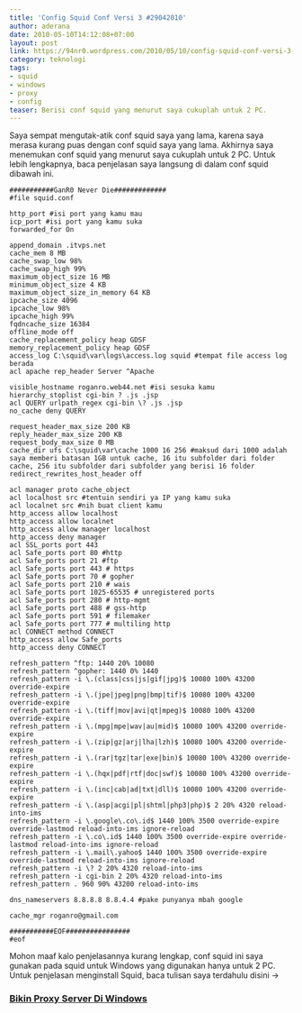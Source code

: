 ```yaml
---
title: 'Config Squid Conf Versi 3 #29042010'
author: aderana
date: 2010-05-10T14:12:08+07:00
layout: post
link: https://94nr0.wordpress.com/2010/05/10/config-squid-conf-versi-3-29042010/
category: teknologi
tags:
- squid
- windows
- proxy
- config
teaser: Berisi conf squid yang menurut saya cukuplah untuk 2 PC.
---
```


Saya sempat mengutak-atik conf squid saya yang lama, karena saya merasa kurang puas dengan conf squid saya yang lama. Akhirnya saya menemukan conf squid yang menurut saya cukuplah untuk 2 PC. Untuk lebih lengkapnya, baca penjelasan saya langsung di dalam conf squid dibawah ini.

```
###########GanR0 Never Die#############
#file squid.conf

http_port #isi port yang kamu mau
icp_port #isi port yang kamu suka
forwarded_for On

append_domain .itvps.net
cache_mem 8 MB
cache_swap_low 98%
cache_swap_high 99%
maximum_object_size 16 MB
minimum_object_size 4 KB
maximum_object_size_in_memory 64 KB
ipcache_size 4096
ipcache_low 98%
ipcache_high 99%
fqdncache_size 16384
offline_mode off
cache_replacement_policy heap GDSF
memory_replacement_policy heap GDSF
access_log C:\squid\var\logs\access.log squid #tempat file access log berada
acl apache rep_header Server ^Apache

visible_hostname roganro.web44.net #isi sesuka kamu
hierarchy_stoplist cgi-bin ? .js .jsp
acl QUERY urlpath_regex cgi-bin \? .js .jsp
no_cache deny QUERY

request_header_max_size 200 KB
reply_header_max_size 200 KB
request_body_max_size 0 MB
cache_dir ufs C:\squid\var\cache 1000 16 256 #maksud dari 1000 adalah saya memberi batasan 1GB untuk cache, 16 itu subfolder dari folder cache, 256 itu subfolder dari subfolder yang berisi 16 folder
redirect_rewrites_host_header off

acl manager proto cache_object
acl localhost src #tentuin sendiri ya IP yang kamu suka
acl localnet src #nih buat client kamu
http_access allow localhost
http_access allow localnet
http_access allow manager localhost
http_access deny manager
acl SSL_ports port 443
acl Safe_ports port 80 #http
acl Safe_ports port 21 #ftp
acl Safe_ports port 443 # https
acl Safe_ports port 70 # gopher
acl Safe_ports port 210 # wais
acl Safe_ports port 1025-65535 # unregistered ports
acl Safe_ports port 280 # http-mgmt
acl Safe_ports port 488 # gss-http
acl Safe_ports port 591 # filemaker
acl Safe_ports port 777 # multiling http
acl CONNECT method CONNECT
http_access allow Safe_ports
http_access deny CONNECT

refresh_pattern ^ftp: 1440 20% 10080
refresh_pattern ^gopher: 1440 0% 1440
refresh_pattern -i \.(class|css|js|gif|jpg)$ 10080 100% 43200 override-expire
refresh_pattern -i \.(jpe|jpeg|png|bmp|tif)$ 10080 100% 43200 override-expire
refresh_pattern -i \.(tiff|mov|avi|qt|mpeg)$ 10080 100% 43200 override-expire
refresh_pattern -i \.(mpg|mpe|wav|au|mid)$ 10080 100% 43200 override-expire
refresh_pattern -i \.(zip|gz|arj|lha|lzh)$ 10080 100% 43200 override-expire
refresh_pattern -i \.(rar|tgz|tar|exe|bin)$ 10080 100% 43200 override-expire
refresh_pattern -i \.(hqx|pdf|rtf|doc|swf)$ 10080 100% 43200 override-expire
refresh_pattern -i \.(inc|cab|ad|txt|dll)$ 10080 100% 43200 override-expire
refresh_pattern -i \.(asp|acgi|pl|shtml|php3|php)$ 2 20% 4320 reload-into-ims
refresh_pattern -i \.google\.co\.id$ 1440 100% 3500 override-expire override-lastmod reload-into-ims ignore-reload
refresh_pattern -i \.co\.id$ 1440 100% 3500 override-expire override-lastmod reload-into-ims ignore-reload
refresh_pattern -i \.mail\.yahoo$ 1440 100% 3500 override-expire override-lastmod reload-into-ims ignore-reload
refresh_pattern -i \? 2 20% 4320 reload-into-ims
refresh_pattern -i cgi-bin 2 20% 4320 reload-into-ims
refresh_pattern . 960 90% 43200 reload-into-ims

dns_nameservers 8.8.8.8 8.8.4.4 #pake punyanya mbah google

cache_mgr roganro@gmail.com

###########EOF################
#eof
```

Mohon maaf kalo penjelasannya kurang lengkap, conf squid ini saya gunakan pada squid untuk Windows yang digunakan hanya untuk 2 PC. Untuk penjelasan menginstall Squid, baca tulisan saya terdahulu disini ->

### [Bikin Proxy Server Di Windows](http://localhost:4000/archives/teknologi/p-116/bikin-proxy-server-di-windows)
